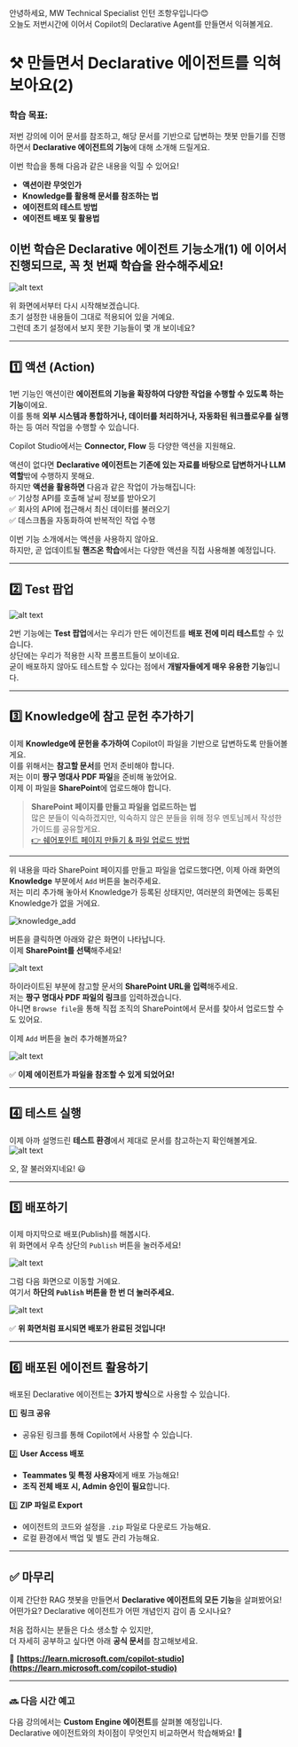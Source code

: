 안녕하세요, MW Technical Specialist 인턴 조항우입니다😊  
오늘도 저번시간에 이어서 Copilot의 Declarative Agent를 만들면서 익혀볼게요.    

# ⚒️ 만들면서 Declarative 에이전트를 익혀보아요(2)

### **학습 목표:** ###  
저번 강의에 이어 문서를 참조하고, 해당 문서를 기반으로 답변하는 챗봇 만들기를 진행하면서 **Declarative 에이전트의 기능**에 대해 소개해 드릴게요.  


이번 학습을 통해 다음과 같은 내용을 익힐 수 있어요!
- **액션이란 무엇인가**
- **Knowledge를 활용해 문서를 참조하는 법**  
- **에이전트의 테스트 방법**  
- **에이전트 배포 및 활용법** 


이번 학습은 Declarative 에이전트 기능소개(1) 에 이어서 진행되므로, 꼭 첫 번째 학습을 완수해주세요!  
---


![alt text](../assets/2_how_declarative_agent/function_finish_2.png)  

위 화면에서부터 다시 시작해보겠습니다.  
초기 설정한 내용들이 그대로 적용되어 있을 거예요.  
그런데 초기 설정에서 보지 못한 기능들이 몇 개 보이네요?  

---

## 1️⃣ 액션 (Action)  

1번 기능인 액션이란 **에이전트의 기능을 확장하여 다양한 작업을 수행할 수 있도록 하는 기능**이에요.  
이를 통해 **외부 시스템과 통합하거나, 데이터를 처리하거나, 자동화된 워크플로우를 실행**하는 등 여러 작업을 수행할 수 있습니다.  

Copilot Studio에서는 **Connector, Flow** 등 다양한 액션을 지원해요.  

액션이 없다면 **Declarative 에이전트는 기존에 있는 자료를 바탕으로 답변하거나 LLM 역할**밖에 수행하지 못해요.  
하지만 **액션을 활용하면** 다음과 같은 작업이 가능해집니다:  
✅ 기상청 API를 호출해 날씨 정보를 받아오기  
✅ 회사의 API에 접근해서 최신 데이터를 불러오기  
✅ 데스크톱을 자동화하여 반복적인 작업 수행  

이번 기능 소개에서는 액션을 사용하지 않아요.  
하지만, 곧 업데이트될 **핸즈온 학습**에서는 다양한 액션을 직접 사용해볼 예정입니다.  

---

## 2️⃣ Test 팝업  

![alt text](../assets/2_how_declarative_agent/testing_2.png)  

2번 기능에는 **Test 팝업**에서는 우리가 만든 에이전트를 **배포 전에 미리 테스트**할 수 있습니다.  
상단에는 우리가 적용한 시작 프롬프트들이 보이네요.  
굳이 배포하지 않아도 테스트할 수 있다는 점에서 **개발자들에게 매우 유용한 기능**입니다.  

---

## 3️⃣ Knowledge에 참고 문헌 추가하기  

이제 **Knowledge에 문헌을 추가하여** Copilot이 파일을 기반으로 답변하도록 만들어볼게요.  
이를 위해서는 **참고할 문서**를 먼저 준비해야 합니다.  
저는 이미 **짱구 명대사 PDF 파일**을 준비해 놓았어요.  
이제 이 파일을 **SharePoint**에 업로드해야 합니다.  


> **SharePoint 페이지를 만들고 파일을 업로드하는 법**  
> 많은 분들이 익숙하겠지만, 익숙하지 않은 분들을 위해 정우 멘토님께서 작성한 가이드를 공유할게요.  
> [👉 쉐어포인트 페이지 만들기 & 파일 업로드 방법](https://lanslote.github.io/copilot/agent-HOL/31)  

---

위 내용을 따라 SharePoint 페이지를 만들고 파일을 업로드했다면, 이제 아래 화면의 **Knowledge** 부분에서 `Add` 버튼을 눌러주세요.  
저는 미리 추가해 놓아서 Knowledge가 등록된 상태지만, 여러분의 화면에는 등록된 Knowledge가 없을 거에요.  

![knowledge_add](../assets/2_how_declarative_agent/knowledge_add.png)  

버튼을 클릭하면 아래와 같은 화면이 나타납니다.  
이제 **SharePoint를 선택**해주세요!  

![alt text](../assets/2_how_declarative_agent/add_knowledge.png)  

하이라이트된 부분에 참고할 문서의 **SharePoint URL을 입력**해주세요.  
저는 **짱구 명대사 PDF 파일의 링크**를 입력하겠습니다.  
아니면 `Browse file`을 통해 직접 조직의 SharePoint에서 문서를 찾아서 업로드할 수도 있어요.  

이제 `Add` 버튼을 눌러 추가해볼까요?  

![alt text](../assets/2_how_declarative_agent/sharepoint_link.png)  

✅ **이제 에이전트가 파일을 참조할 수 있게 되었어요!**  

---

## 4️⃣ 테스트 실행  

이제 아까 설명드린 **테스트 환경**에서 제대로 문서를 참고하는지 확인해볼게요.  
![alt text](../assets/2_how_declarative_agent/testing_2.png)  

오, 잘 불러와지네요! 😃  

---

## 5️⃣ 배포하기  

이제 마지막으로 배포(Publish)를 해봅시다.  
위 화면에서 우측 상단의 `Publish` 버튼을 눌러주세요!  

![alt text](../assets/2_how_declarative_agent/publish_1.png)  

그럼 다음 화면으로 이동할 거예요.  
여기서 **하단의 `Publish` 버튼을 한 번 더 눌러주세요.**  

![alt text](../assets/2_how_declarative_agent/publish_2.png)  

✅ **위 화면처럼 표시되면 배포가 완료된 것입니다!**  

---

## 6️⃣ 배포된 에이전트 활용하기  

배포된 Declarative 에이전트는 **3가지 방식**으로 사용할 수 있습니다.  

1️⃣ **링크 공유**  
   - 공유된 링크를 통해 Copilot에서 사용할 수 있습니다.  

2️⃣ **User Access 배포**  
   - **Teammates 및 특정 사용자**에게 배포 가능해요! 
   - **조직 전체 배포 시, Admin 승인이 필요**합니다.

3️⃣ **ZIP 파일로 Export**  
   - 에이전트의 코드와 설정을 `.zip` 파일로 다운로드 가능해요.
   - 로컬 환경에서 백업 및 별도 관리 가능해요.

---

## ✅ 마무리  

이제 간단한 RAG 챗봇을 만들면서 **Declarative 에이전트의 모든 기능**을 살펴봤어요!  
어떤가요? Declarative 에이전트가 어떤 개념인지 감이 좀 오시나요?  

처음 접하시는 분들은 다소 생소할 수 있지만,  
더 자세히 공부하고 싶다면 아래 **공식 문서**를 참고해보세요.  

📖 **[https://learn.microsoft.com/copilot-studio](https://learn.microsoft.com/copilot-studio)**  

---

### 🔜 다음 시간 예고  
다음 강의에서는 **Custom Engine 에이전트**를 살펴볼 예정입니다.  
Declarative 에이전트와의 차이점이 무엇인지 비교하면서 학습해봐요! 🚀
